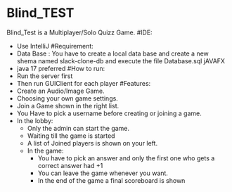 # Blind_TEST
Blind_Test is a Multiplayer/Solo Quizz Game.
#IDE:
- Use IntelliJ
#Requirement:
- Data Base : You have to create a local data base and create a new shema named slack-clone-db and execute the file Database.sql
jAVAFX
- java 17 preferred
#How to run:
- Run the server first
- Then run GUIClient for each player
#Features:
- Create an Audio/Image Game.
- Choosing your own game settings.
- Join a Game shown in the right list.
- You Have to pick a username before creating or joining a game.
- In the lobby:
    + Only the admin can start the game.
    + Waiting till the game is started
    + A list of Joined players is shown on your left.
    + In the game:
      + You have to pick an answer and only the first one who gets a correct answer had +1
      + You can leave the game whenever you want.
      + In the end of the game a final scoreboard is shown
      